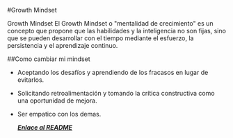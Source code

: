 #Growth Mindset


Growth Mindset
El Growth Mindset o "mentalidad de crecimiento" es un concepto que propone que las habilidades y la inteligencia no son fijas, sino que se pueden desarrollar con el tiempo mediante el esfuerzo, la persistencia y el aprendizaje continuo.


##Como cambiar mi mindset

- Aceptando los desafíos y aprendiendo de los fracasos en lugar de evitarlos.
- Solicitando retroalimentación y tomando la crítica constructiva como una oportunidad de mejora.
- Ser empatico con los demas.

  <strong>*[Enlace al README](./Reame.md)*</strong>
